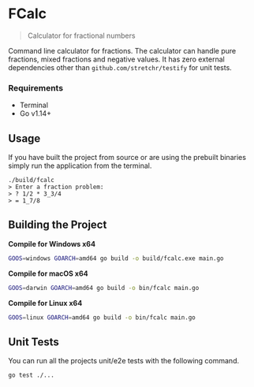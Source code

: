 # FCalc
> Calculator for fractional numbers

Command line calculator for fractions. The calculator can handle pure fractions, mixed fractions
and negative values. It has zero external dependencies other than `github.com/stretchr/testify` for unit tests.

### Requirements

- Terminal
- Go v1.14+

## Usage

If you have built the project from source or are using the prebuilt binaries simply
run the application from the terminal.

```
./build/fcalc
> Enter a fraction problem:
> ? 1/2 * 3_3/4
> = 1_7/8 
```

## Building the Project

**Compile for Windows x64**

```bash
GOOS=windows GOARCH=amd64 go build -o build/fcalc.exe main.go
```

**Compile for macOS x64**

```bash
GOOS=darwin GOARCH=amd64 go build -o bin/fcalc main.go
```

**Compile for Linux x64**

```bash
GOOS=linux GOARCH=amd64 go build -o bin/fcalc main.go
```

## Unit Tests

You can run all the projects unit/e2e tests with the following command.

```bash
go test ./...
```